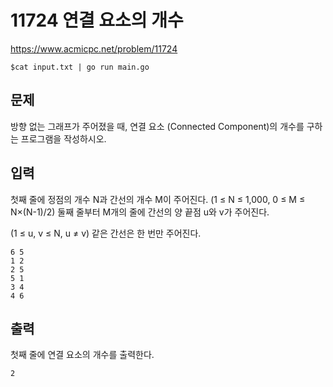 # 11724 연결 요소의 개수

https://www.acmicpc.net/problem/11724

```
$cat input.txt | go run main.go
```

## 문제

방향 없는 그래프가 주어졌을 때, 연결 요소 (Connected Component)의 개수를 구하는 프로그램을 작성하시오.

## 입력

첫째 줄에 정점의 개수 N과 간선의 개수 M이 주어진다. (1 ≤ N ≤ 1,000, 0 ≤ M ≤ N×(N-1)/2) 둘째 줄부터 M개의 줄에 간선의 양 끝점 u와 v가 주어진다.

(1 ≤ u, v ≤ N, u ≠ v) 같은 간선은 한 번만 주어진다.

```
6 5
1 2
2 5
5 1
3 4
4 6
```

## 출력

첫째 줄에 연결 요소의 개수를 출력한다.

```
2
```